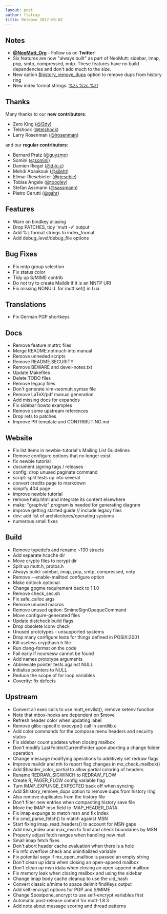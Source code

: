 ```yaml
---
layout: post
author: flatcap
title: Release 2017-06-02
---
```


## Notes

- **[@NeoMutt_Org](https://twitter.com/NeoMutt_Org)** - Follow us on **Twitter**!
- Six features are now "always built" as part of NeoMutt: sidebar, imap, pop, smtp, compressed, nntp.
  These features have no build dependencies and don't add much to the size.
- New option [$history_remove_dups](https://www.neomutt.org/guide/reference#history-remove-dups) option to remove dups from history ring
- New index format strings: [%zs %zc %zt](https://www.neomutt.org/guide/reference#index-format)

## Thanks

Many thanks to our **new contributors**:

- Zero King ([@l2dy](https://github.com/l2dy))
- Telshock ([@telshock](https://github.com/telshock))
- Larry Rosenman ([@lrosenman](https://github.com/lrosenman))

and our **regular contributors**:

- Bernard Pratz ([@guyzmo](https://github.com/guyzmo))
- Somini ([@somini](https://github.com/somini))
- Damien Riegel ([@d-k-c](https://github.com/d-k-c))
- Mehdi Abaakouk ([@sileht](https://github.com/sileht))
- Elimar Riesebieter ([@riesebie](https://github.com/riesebie))
- Tobias Angele ([@toogley](https://github.com/toogley))
- Stefan Assmann ([@sassmann](https://github.com/sassmann))
- Pietro Cerutti ([@gahr](https://github.com/gahr))

## Features

- Warn on bindkey aliasing
- Drop PATCHES, tidy 'mutt -v' output
- Add %z format strings to index_format
- Add debug_level/debug_file options

## Bug Fixes

- Fix nntp group selection
- Fix status color
- Tidy up S/MIME contrib
- Do not try to create Maildir if it is an NNTP URI
- Fix missing NONULL for mutt.set() in Lua

## Translations

- Fix German PGP shortkeys

## Docs

- Remove feature muttrc files
- Merge README.notmuch into manual
- Remove unneded scripts
- Remove README.SECURITY
- Remove BEWARE and devel-notes.txt
- Update Makefiles
- Delete TODO files
- Remove legacy files
- Don't generate vim-neomutt syntax file
- Remove LaTeX/pdf manual generation
- Add missing docs for expandos
- Fix sidebar howto examples
- Remove some upstream references
- Drop refs to patches
- Improve PR template and CONTRIBUTING.md

## Website

- Fix list items in newbie-tutorial's Mailing List Guidelines
- Remove configure options that no longer exist
- fix newbie tutorial
- document signing tags / releases
- config: drop unused paginate command
- script: split tests up into several
- convert credits page to markdown
- simpify 404 page
- improve newbie tutorial
- remove help.html and integrate its content elsewhere
- make: "graphviz" program is needed for generating diagram
- improve getting started guide // include legacy files
- dev: add list of architectures/operating systems
- numerous small fixes

## Build

- Remove typedefs and rename ~130 structs
- Add separate hcache dir
- Move crypto files to ncrypt dir
- Split up mutt.h, protos.h
- Always build: sidebar, imap, pop, smtp, compressed, nntp
- Remove --enable-mailtool configure option
- Make dotlock optional
- Change gpgme requirement back to 1.1.0
- Remove check_sec.sh
- Fix safe_calloc args
- Remove unused macros
- Remove unused option: SmimeSignOpaqueCommand
- Move configure-generated files
- Update distcheck build flags
- Drop obsolete iconv check
- Unused prototypes - unsupported systems
- Drop many configure tests for things defined in POSIX:2001
- Kill useless crypthash.h file
- Run clang-format on the code
- Fail early if ncursesw cannot be found
- Add names prototype arguments
- Abbreviate pointer tests against NULL
- Initialise pointers to NULL
- Reduce the scope of for loop variables
- Coverity: fix defects

## Upstream

- Convert all exec calls to use mutt_envlist(), remove setenv function
- Note that mbox-hooks are dependent on $move
- Refresh header color when updating label
- Remove glibc-specific execvpe() call in sendlib.c
- Add color commands for the compose menu headers and security status
- Fix sidebar count updates when closing mailbox
- Don't modify LastFolder/CurrentFolder upon aborting a change folder operation
- Change message modifying operations to additively set redraw flags
- Improve maildir and mh to report flag changes in mx_check_mailbox()
- Add $header_color_partial to allow partial coloring of headers
- Rename REDRAW_SIGWINCH to REDRAW_FLOW
- Create R_PAGER_FLOW config variable flag
- Turn IMAP_EXPUNGE_EXPECTED back off when syncing
- Add $history_remove_dups option to remove dups from history ring
- Also remove duplicates from the history file
- Don't filter new entries when compacting history save file
- Move the IMAP msn field to IMAP_HEADER_DATA
- Fix imap expunge to match msn and fix index
- Fix cmd_parse_fetch() to match against MSN
- Start fixing imap_read_headers() to account for MSN gaps
- Add msn_index and max_msn to find and check boundaries by MSN
- Properly adjust fetch ranges when handling new mail
- Small imap fetch fixes
- Don't abort header cache evaluation when there is a hole
- Fix mfc overflow check and uninitialized variable
- Fix potential segv if mx_open_mailbox is passed an empty string
- Don't clean up idata when closing an open-append mailbox
- Don't clean up msn idata when closing an open-append mailbox
- Fix memory leak when closing mailbox and using the sidebar
- Change imap body cache cleanup to use the uid_hash
- Convert classic s/mime to space delimit findKeys output
- Add self-encrypt options for PGP and S/MIME
- Change $postpone_encrypt to use self-encrypt variables first
- Automatic post-release commit for mutt-1.8.3
- Add note about message scoring and thread patterns

